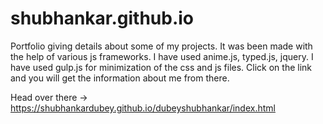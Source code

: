 # shubhankar.github.io
Portfolio giving details about some of my projects. It was been made with the help of various js frameworks. I have used anime.js, typed.js, jquery. I have used gulp.js for minimization of the css and js files. Click on the link and you will get the information about me from there.

Head over there -> https://shubhankardubey.github.io/dubeyshubhankar/index.html
